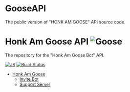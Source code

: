 # GooseAPI
The public version of "HONK AM GOOSE" API source code.

# Honk Am Goose API ![Goose](https://cdn.discordapp.com/emojis/796117695548358697.png?v=1&size=48x48) 
The repository for the "Honk Am Goose Bot" API.

[![JS](https://img.shields.io/badge/node.js%20-%2343853D.svg?&style=for-the-badge&logo=node.js&logoColor=white)](https://en.wikipedia.org/wiki/JavaScript) [![Build Status](https://img.shields.io/badge/build-passing-%2343853D?style=for-the-badge&logo=node.js)](https://github.com/NooderDiscord/GooseAPI) 


- [Honk Am Goose](https://github.com/NooderDiscord/HonkAmGoose)
  - [Invite Bot](https://discord.com/oauth2/authorize?client_id=705324559062007890&permissions=379904&scope=bot)
   - [Support Server](https://nooder.gg/discord)
